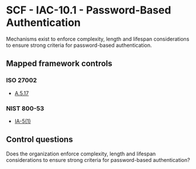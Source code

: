 # SCF - IAC-10.1 - Password-Based Authentication
Mechanisms exist to enforce complexity, length and lifespan considerations to ensure strong criteria for password-based authentication.
## Mapped framework controls
### ISO 27002
- [A.5.17](../iso27002/a-5.md#a517)
  
### NIST 800-53
- [IA-5(1)](../nist80053/ia-5-1.md)
  
## Control questions
Does the organization enforce complexity, length and lifespan considerations to ensure strong criteria for password-based authentication?
  